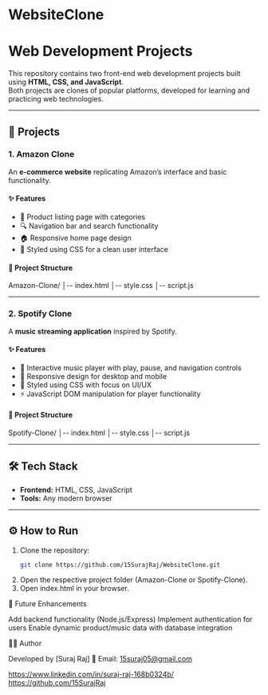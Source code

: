 # WebsiteClone
# Web Development Projects

This repository contains two front-end web development projects built using **HTML, CSS, and JavaScript**.  
Both projects are clones of popular platforms, developed for learning and practicing web technologies.  

---

## 📌 Projects

### 1. Amazon Clone
An **e-commerce website** replicating Amazon’s interface and basic functionality.  

#### ✨ Features
- 🛒 Product listing page with categories  
- 🔍 Navigation bar and search functionality  
- 🏠 Responsive home page design  
- 🎨 Styled using CSS for a clean user interface  

#### 📂 Project Structure
Amazon-Clone/
│-- index.html
│-- style.css
│-- script.js


---

### 2. Spotify Clone
A **music streaming application** inspired by Spotify.  

#### ✨ Features
- 🎵 Interactive music player with play, pause, and navigation controls  
- 📱 Responsive design for desktop and mobile  
- 🎨 Styled using CSS with focus on UI/UX  
- ⚡ JavaScript DOM manipulation for player functionality  

#### 📂 Project Structure
Spotify-Clone/
│-- index.html
│-- style.css
│-- script.js


---

## 🛠️ Tech Stack
- **Frontend:** HTML, CSS, JavaScript  
- **Tools:** Any modern browser  

---

## ⚙️ How to Run
1. Clone the repository:
   ```bash
   git clone https://github.com/15SurajRaj/WebsiteClone.git
2. Open the respective project folder (Amazon-Clone or Spotify-Clone).
3. Open index.html in your browser.

🎯 Future Enhancements

Add backend functionality (Node.js/Express)
Implement authentication for users
Enable dynamic product/music data with database integration

👨‍💻 Author

Developed by [Suraj Raj]
📧 Email: 15suraj05@gmail.com

 https://www.linkedin.com/in/suraj-raj-168b0324b/
 https://github.com/15SurajRaj
